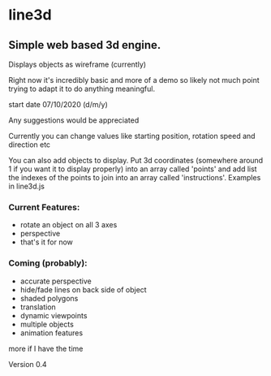 # line3d
## Simple web based 3d engine.

Displays objects as wireframe (currently)

Right now it's incredibly basic and more of a demo so likely not much point trying to adapt it to do anything meaningful.

start date 07/10/2020 (d/m/y)

Any suggestions would be appreciated

Currently you can change values like starting position, rotation speed and direction etc

You can also add objects to display. Put 3d coordinates (somewhere around 1 if you want it to display properly) into an array called 'points' and add list the indexes of the points to join into an array called 'instructions'. Examples in line3d.js

### Current Features:
* rotate an object on all 3 axes
* perspective
* that's it for now

### Coming (probably):
* accurate perspective
* hide/fade lines on back side of object
* shaded polygons
* translation
* dynamic viewpoints
* multiple objects
* animation features

more if I have the time

Version 0.4
